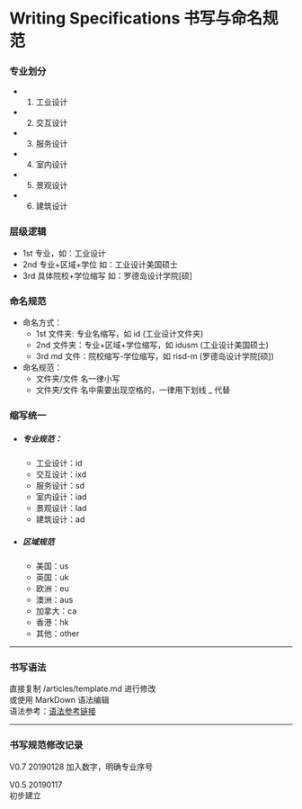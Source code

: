 # Writing Specifications 书写与命名规范


### 专业划分  
* 1. 工业设计  
* 2. 交互设计  
* 3. 服务设计  
* 4. 室内设计  
* 5. 景观设计  
* 6. 建筑设计

### 层级逻辑
* 1st 专业，如：工业设计
* 2nd 专业+区域+学位 如：工业设计美国硕士
* 3rd 具体院校+学位缩写 如：罗德岛设计学院[硕]


### 命名规范
* 命名方式：
	* 1st 文件夹: 专业名缩写，如 id (工业设计文件夹)
	* 2nd 文件夹：专业+区域+学位缩写，如 idusm (工业设计美国硕士)
 	* 3rd md 文件：院校缩写-学位缩写，如 risd-m (罗德岛设计学院[硕])
* 命名规范：
	* 文件夹/文件 名一律小写
	* 文件夹/文件 名中需要出现空格的，一律用下划线 _ 代替


### 缩写统一
* ##### 专业规范：
    * 工业设计：id  
    * 交互设计：ixd
    * 服务设计：sd
    * 室内设计：iad
    * 景观设计：lad
    * 建筑设计：ad

* ##### 区域规范
    * 美国：us
    * 英国：uk
    * 欧洲：eu
    * 澳洲：aus
    * 加拿大：ca
    * 香港：hk
    * 其他：other


---  

### 书写语法
直接复制 /articles/template.md 进行修改  
或使用 MarkDown 语法编辑  
语法参考：[语法参考链接](https://coding.net/help/doc/project/markdown.html)

---

### 书写规范修改记录  
V0.7 20190128
加入数字，明确专业序号

V0.5 20190117  
初步建立
